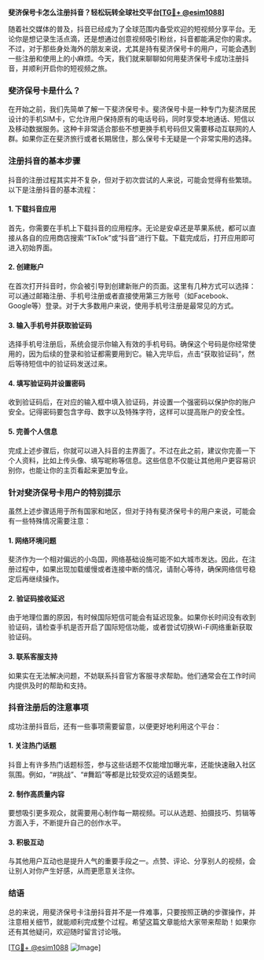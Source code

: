 **斐济保号卡怎么注册抖音？轻松玩转全球社交平台[[TG💪+ @esim1088](https://t.me/s/esim1088)]**

随着社交媒体的普及，抖音已经成为了全球范围内备受欢迎的短视频分享平台。无论你是想记录生活点滴，还是想通过创意视频吸引粉丝，抖音都能满足你的需求。不过，对于那些身处海外的朋友来说，尤其是持有斐济保号卡的用户，可能会遇到一些注册和使用上的小麻烦。今天，我们就来聊聊如何用斐济保号卡成功注册抖音，并顺利开启你的短视频之旅。

### 斐济保号卡是什么？

在开始之前，我们先简单了解一下斐济保号卡。斐济保号卡是一种专门为斐济居民设计的手机SIM卡，它允许用户保持原有的电话号码，同时享受本地通话、短信以及移动数据服务。这种卡非常适合那些不想更换手机号码但又需要移动互联网的人群。如果你正在斐济旅行或者长期居住，那么保号卡无疑是一个非常实用的选择。

### 注册抖音的基本步骤

抖音的注册过程其实并不复杂，但对于初次尝试的人来说，可能会觉得有些繁琐。以下是注册抖音的基本流程：

#### 1. 下载抖音应用

首先，你需要在手机上下载抖音的应用程序。无论是安卓还是苹果系统，都可以直接从各自的应用商店搜索“TikTok”或“抖音”进行下载。下载完成后，打开应用即可进入初始界面。

#### 2. 创建账户

在首次打开抖音时，你会被引导到创建新账户的页面。这里有几种方式可以选择：可以通过邮箱注册、手机号注册或者直接使用第三方账号（如Facebook、Google等）登录。对于大多数用户来说，使用手机号注册是最常见的方式。

#### 3. 输入手机号并获取验证码

选择手机号注册后，系统会提示你输入有效的手机号码。确保这个号码是你经常使用的，因为后续的登录和验证都需要用到它。输入完毕后，点击“获取验证码”，然后等待短信中的验证码发送过来。

#### 4. 填写验证码并设置密码

收到验证码后，在对应的输入框中填入验证码，并设置一个强密码以保护你的账户安全。记得密码要包含字母、数字以及特殊字符，这样可以提高账户的安全性。

#### 5. 完善个人信息

完成上述步骤后，你就可以进入抖音的主界面了。不过在此之前，建议你完善一下个人资料，比如上传头像、填写昵称等信息。这些信息不仅能让其他用户更容易识别你，也能让你的主页看起来更加专业。

### 针对斐济保号卡用户的特别提示

虽然上述步骤适用于所有国家和地区，但对于持有斐济保号卡的用户来说，可能会有一些特殊情况需要注意：

#### 1. 网络环境问题

斐济作为一个相对偏远的小岛国，网络基础设施可能不如大城市发达。因此，在注册过程中，如果出现加载缓慢或者连接中断的情况，请耐心等待，确保网络信号稳定后再继续操作。

#### 2. 验证码接收延迟

由于地理位置的原因，有时候国际短信可能会有延迟现象。如果你长时间没有收到验证码，请检查手机是否开启了国际短信功能，或者尝试切换Wi-Fi网络重新获取验证码。

#### 3. 联系客服支持

如果实在无法解决问题，不妨联系抖音官方客服寻求帮助。他们通常会在工作时间内提供及时的帮助和支持。

### 抖音注册后的注意事项

成功注册抖音后，还有一些事项需要留意，以便更好地利用这个平台：

#### 1. 关注热门话题

抖音上有许多热门话题标签，参与这些话题不仅能增加曝光率，还能快速融入社区氛围。例如，“#挑战”、“#舞蹈”等都是比较受欢迎的话题类型。

#### 2. 制作高质量内容

要想吸引更多观众，就需要用心制作每一期视频。可以从选题、拍摄技巧、剪辑等方面入手，不断提升自己的创作水平。

#### 3. 积极互动

与其他用户互动也是提升人气的重要手段之一。点赞、评论、分享别人的视频，会让别人对你产生好感，从而更愿意关注你。

### 结语

总的来说，用斐济保号卡注册抖音并不是一件难事，只要按照正确的步骤操作，并注意相关细节，就能顺利完成整个过程。希望这篇文章能给大家带来帮助！如果你还有其他疑问，欢迎随时留言讨论哦。

[[TG💪+ @esim1088](https://t.me/s/esim1088) ![Image](https://i.postimg.cc/4NQfJmqS/Snipaste-2025-05-13-00-14-12.png)]